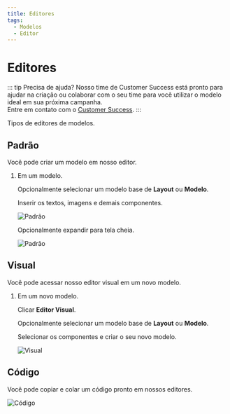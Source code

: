 ```yaml
---
title: Editores
tags:
  - Modelos
  - Editor
---
```

# Editores

::: tip Precisa de ajuda?
Nosso time de Customer Success está pronto para ajudar na criação ou colaborar com o seu time para você utilizar o modelo ideal em sua próxima campanha.<br>
Entre em contato com o [Customer Success](mailto:cs@phishx.io).
:::

Tipos de editores de modelos.

## Padrão

Você pode criar um modelo em nosso editor.

1. Em um modelo.

   Opcionalmente selecionar um modelo base de **Layout** ou **Modelo**.

   Inserir os textos, imagens e demais componentes.

   ![Padrão](https://cdn.phishx.io/phishx-docs/images/phishx_templates_editor_01.webp)

   Opcionalmente expandir para tela cheia.

   ![Padrão](https://cdn.phishx.io/phishx-docs/images/phishx_templates_editor_02.webp)

## Visual

Você pode acessar nosso editor visual em um novo modelo.

1. Em um novo modelo.

   Clicar **Editor Visual**.

   Opcionalmente selecionar um modelo base de **Layout** ou **Modelo**.

   Selecionar os componentes e criar o seu novo modelo.

   ![Visual](https://cdn.phishx.io/phishx-docs/images/phishx_templates_editor_03.webp)

## Código

Você pode copiar e colar um código pronto em nossos editores.

   ![Código](https://cdn.phishx.io/phishx-docs/images/phishx_templates_editor_04.webp)
